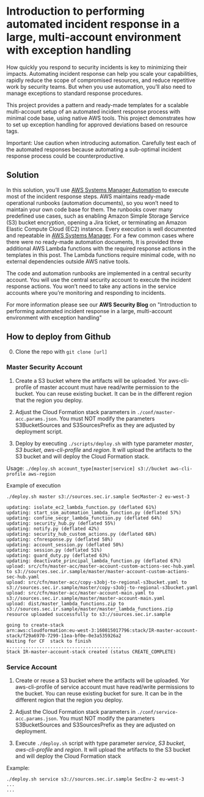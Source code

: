# Introduction to performing automated incident response in a large, multi-account environment with exception handling
   
How quickly you respond to security incidents is key to minimizing their impacts. Automating incident response can help you scale your capabilities, rapidly reduce the scope of compromised resources, and reduce repetitive work by security teams. But when you use automation, you’ll also need to manage exceptions to standard response procedures.

This project provides a pattern and ready-made templates for a scalable multi-account setup of an automated incident response process with minimal code base, using native AWS tools. This project demonstrates how to set up exception handling for approved deviations based on resource tags. 

Important: Use caution when introducing automation. Carefully test each of the automated responses because automating a sub-optimal incident response process could be counterproductive.

## Solution

In this solution, you’ll use [AWS Systems Manager Automation](https://docs.aws.amazon.com/systems-manager/latest/userguide/systems-manager-automation.html) to execute most of the incident response steps. AWS maintains ready-made operational runbooks (automation documents), so you won’t need to maintain your own code base for them. The runbooks cover many predefined use cases, such as enabling Amazon Simple Storage Service (S3) bucket encryption, opening a Jira ticket, or terminating an Amazon Elastic Compute Cloud (EC2) instance. Every execution is well documented and repeatable in [AWS Systems Manager](https://aws.amazon.com/systems-manager/). For a few common cases where there were no ready-made automation documents, It is provided three additional AWS Lambda functions with the required response actions in the templates in this post. The Lambda functions require minimal code, with no external dependencies outside AWS native tools.

The code and automation runbooks are implemented in a central security account. You will use the central security account to execute the incident response actions. You won’t need to take any actions in the service accounts where you’re monitoring and responding to incidents.

For more information please see our **AWS Security Blog** on "Introduction to performing automated incident response in a large, multi-account environment with exception handling"

## How to deploy from Github

0) Clone the repo with `git clone [url]`

### Master Security Account 

1) Create a S3 bucket where the artifacts will be uploaded. Yor aws-cli-profile of master account must have read/write permission to the bucket. You can reuse existing bucket. It can be in the different region that the region you deploy. 

2) Adjust the Cloud Formation stack parameters in `./conf/master-acc.params.json`. You must NOT modify the parameters S3BucketSources and S3SourcesPrefix as they are adjusted by deployment script.  

3) Deploy by executing `./scripts/deploy.sh` with type parameter *master*, *S3 bucket*, *aws-cli-profile* and *region*. It will upload the artifacts to the S3 bucket and will deploy the Cloud Formation stack. 

Usage:  `./deploy.sh account_type[master|service] s3://bucket aws-cli-profile aws-region`

Example of execution 
```
./deploy.sh master s3://sources.sec.ir.sample SecMaster-2 eu-west-3

updating: isolate_ec2_lambda_function.py (deflated 61%)
updating: start_ssm_automation_lambda_function.py (deflated 57%)
updating: confine_secgr_lambda_function.py (deflated 64%)
updating: security_hub.py (deflated 55%)
updating: notify.py (deflated 42%)
updating: security_hub_custom_actions.py (deflated 68%)
updating: cfnresponse.py (deflated 58%)
updating: account_session.py (deflated 50%)
updating: session.py (deflated 51%)
updating: guard_duty.py (deflated 63%)
updating: deactivate_principal_lambda_function.py (deflated 67%)
upload: src/cfn/master-acc/master-account-custom-actions-sec-hub.yaml to s3://sources.sec.ir.sample/master/master-account-custom-actions-sec-hub.yaml
upload: src/cfn/master-acc/copy-s3obj-to-regional-s3bucket.yaml to s3://sources.sec.ir.sample/master/copy-s3obj-to-regional-s3bucket.yaml
upload: src/cfn/master-acc/master-account-main.yaml to s3://sources.sec.ir.sample/master/master-account-main.yaml
upload: dist/master_lambda_functions.zip to s3://sources.sec.ir.sample/master/master_lambda_functions.zip
resource uploaded successfully to s3://sources.sec.ir.sample

going to create-stack
arn:aws:cloudformation:eu-west-3:160815017796:stack/IR-master-account-stack/f29a6970-7299-11ea-bf0e-0e3a535926a2
Waiting for CF  stack to finish ..........................................
Stack IR-master-account-stack created (status CREATE_COMPLETE) 
``` 

### Service Account 

1) Create or reuse a S3 bucket where the artifacts will be uploaded. Yor aws-cli-profile of service account must have read/write permissions to the bucket. You can reuse existing bucket for sure. It can be in the different region that the region you deploy. 

2) Adjust the Cloud Formation stack parameters in `./conf/service-acc.params.json`. You must NOT modify the parameters S3BucketSources and S3SourcesPrefix as they are adjusted on deployment.

3) Execute `./deploy.sh` script with type parameter *service*, *S3 bucket*, *aws-cli-profile* and *region*. It will upload the artifacts to the S3 bucket and will deploy the Cloud Formation stack 

Example:
```
./deploy.sh service s3://sources.sec.ir.sample SecEnv-2 eu-west-3
...
...
```
